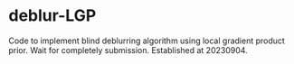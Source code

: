 # deblur-LGP
Code to implement blind deblurring algorithm using local gradient product prior.
Wait for completely submission. Established at 20230904.
